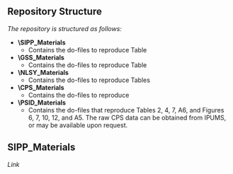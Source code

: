﻿## Repository Structure

*The repository is structured as follows:*

- **\SIPP_Materials**
  - Contains the do-files to reproduce Table 
- **\GSS_Materials**
  - Contains the do-files to reproduce Table 
- **\NLSY_Materials**
  - Contains the do-files to reproduce Tables 
- **\CPS_Materials**
  - Contains the do-files to reproduce 
- **\PSID_Materials**
  - Contains the do-files that reproduce Tables 2, 4, 7, A6, and Figures 6, 7, 10, 12, and A5. The raw CPS data can be obtained from IPUMS, or may be available upon request.

## SIPP_Materials

*Link*


